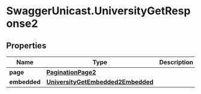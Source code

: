 # SwaggerUnicast.UniversityGetResponse2

## Properties

Name | Type | Description | Notes
------------ | ------------- | ------------- | -------------
**page** | [**PaginationPage2**](PaginationPage2.md) |  | [optional] 
**embedded** | [**UniversityGetEmbedded2Embedded**](UniversityGetEmbedded2Embedded.md) |  | [optional] 


